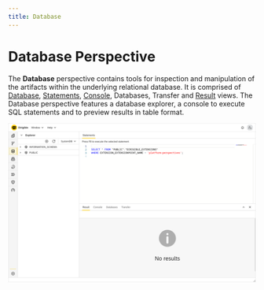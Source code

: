 ```yaml
---
title: Database
---
```


Database Perspective
===

The **Database** perspective contains tools for inspection and manipulation of the artifacts within the underlying relational database.
It is comprised of [Database](/help/development/ide/views/database/), [Statements](/help/development/ide/views/statements/), [Console](/help/development/ide/views/console/), Databases, Transfer and [Result](/help/development/ide/views/resultview/) views. The Database perspective features a database explorer, a console to execute SQL statements and to preview results in table format.

![Database Perspective](../../../images/ide_perspective_database.png)


